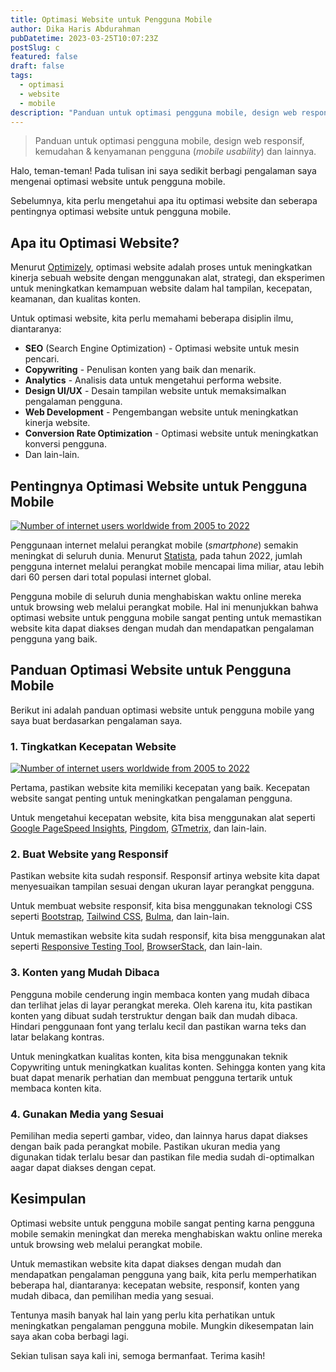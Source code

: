 ```yaml
---
title: Optimasi Website untuk Pengguna Mobile
author: Dika Haris Abdurahman
pubDatetime: 2023-03-25T10:07:23Z
postSlug: c
featured: false
draft: false
tags:
  - optimasi
  - website
  - mobile
description: "Panduan untuk optimasi pengguna mobile, design web responsif, kemudahan & kenyamanan pengguna (mobile usability) dan lainnya."
---
```


> Panduan untuk optimasi pengguna mobile, design web responsif, kemudahan & kenyamanan pengguna (*mobile usability*) dan lainnya.

Halo, teman-teman! Pada tulisan ini saya sedikit berbagi pengalaman saya mengenai optimasi website untuk pengguna mobile.

Sebelumnya, kita perlu mengetahui apa itu optimasi website dan seberapa pentingnya optimasi website untuk pengguna mobile.

## Apa itu Optimasi Website?

Menurut [Optimizely](https://www.optimizely.com/optimization-glossary/website-optimization/), optimasi website adalah proses untuk meningkatkan kinerja sebuah website dengan menggunakan alat, strategi, dan eksperimen untuk meningkatkan kemampuan website dalam hal tampilan, kecepatan, keamanan, dan kualitas konten.

Untuk optimasi website, kita perlu memahami beberapa disiplin ilmu, diantaranya:

* **SEO** (Search Engine Optimization) - Optimasi website untuk mesin pencari.
* **Copywriting** - Penulisan konten yang baik dan menarik.
* **Analytics** - Analisis data untuk mengetahui performa website.
* **Design UI/UX** - Desain tampilan website untuk memaksimalkan pengalaman pengguna.
* **Web Development** - Pengembangan website untuk meningkatkan kinerja website.
* **Conversion Rate Optimization** - Optimasi website untuk meningkatkan konversi pengguna.
* Dan lain-lain.

## Pentingnya Optimasi Website untuk Pengguna Mobile

<div>
  <a href="https://www.statista.com/statistics/273018/number-of-internet-users-worldwide/">
    <img src="/assets/statista-internet-users-2005-2022.png" class="sm:w-1/1 mx-auto" alt="Number of internet users worldwide from 2005 to 2022">
  </a>
</div>

Penggunaan internet melalui perangkat mobile (*smartphone*) semakin meningkat di seluruh dunia. Menurut [Statista](https://www.statista.com/topics/779/mobile-internet/), pada tahun 2022, jumlah pengguna internet melalui perangkat mobile mencapai lima miliar, atau lebih dari 60 persen dari total populasi internet global.

Pengguna mobile di seluruh dunia menghabiskan waktu online mereka untuk browsing web melalui perangkat mobile. Hal ini menunjukkan bahwa optimasi website untuk pengguna mobile sangat penting untuk memastikan website kita dapat diakses dengan mudah dan mendapatkan pengalaman pengguna yang baik.

## Panduan Optimasi Website untuk Pengguna Mobile

Berikut ini adalah panduan optimasi website untuk pengguna mobile yang saya buat berdasarkan pengalaman saya.

### 1. Tingkatkan Kecepatan Website

<div>
  <a href="https://gtmetrix.com/reports/dikaharis.com/qrh6Mwv1/">
    <img src="/assets/performance-dikaharis-com.png" class="sm:w-1/1 mx-auto" alt="Number of internet users worldwide from 2005 to 2022">
  </a>
</div>

Pertama, pastikan website kita memiliki kecepatan yang baik. Kecepatan website sangat penting untuk meningkatkan pengalaman pengguna.

Untuk mengetahui kecepatan website, kita bisa menggunakan alat seperti [Google PageSpeed Insights](https://developers.google.com/speed/pagespeed/insights/), [Pingdom](https://tools.pingdom.com/), [GTmetrix](https://gtmetrix.com/), dan lain-lain.

### 2. Buat Website yang Responsif

Pastikan website kita sudah responsif. Responsif artinya website kita dapat menyesuaikan tampilan sesuai dengan ukuran layar perangkat pengguna.

Untuk membuat website responsif, kita bisa menggunakan teknologi CSS seperti [Bootstrap](https://getbootstrap.com/), [Tailwind CSS](https://tailwindcss.com/), [Bulma](https://bulma.io/), dan lain-lain.

Untuk memastikan website kita sudah responsif, kita bisa menggunakan alat seperti [Responsive Testing Tool](https://responsivetesttool.com/), [BrowserStack](https://www.browserstack.com/responsive/), dan lain-lain.

### 3. Konten yang Mudah Dibaca

Pengguna mobile cenderung ingin membaca konten yang mudah dibaca dan terlihat jelas di layar perangkat mereka. Oleh karena itu, kita pastikan konten yang dibuat sudah terstruktur dengan baik dan mudah dibaca. Hindari penggunaan font yang terlalu kecil dan pastikan warna teks dan latar belakang kontras.

Untuk meningkatkan kualitas konten, kita bisa menggunakan teknik Copywriting untuk meningkatkan kualitas konten. Sehingga konten yang kita buat dapat menarik perhatian dan membuat pengguna tertarik untuk membaca konten kita.

### 4. Gunakan Media yang Sesuai

Pemilihan media seperti gambar, video, dan lainnya harus dapat diakses dengan baik pada perangkat mobile. Pastikan ukuran media yang digunakan tidak terlalu besar dan pastikan file media sudah di-optimalkan aagar dapat diakses dengan cepat.

## Kesimpulan

Optimasi website untuk pengguna mobile sangat penting karna pengguna mobile semakin meningkat dan mereka menghabiskan waktu online mereka untuk browsing web melalui perangkat mobile.

Untuk memastikan website kita dapat diakses dengan mudah dan mendapatkan pengalaman pengguna yang baik, kita perlu memperhatikan beberapa hal, diantaranya: kecepatan website, responsif, konten yang mudah dibaca, dan pemilihan media yang sesuai.

Tentunya masih banyak hal lain yang perlu kita perhatikan untuk meningkatkan pengalaman pengguna mobile. Mungkin dikesempatan lain saya akan coba berbagi lagi.

Sekian tulisan saya kali ini, semoga bermanfaat. Terima kasih!
